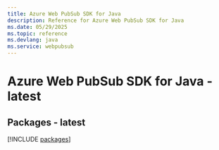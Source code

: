 ```yaml
---
title: Azure Web PubSub SDK for Java
description: Reference for Azure Web PubSub SDK for Java
ms.date: 05/29/2025
ms.topic: reference
ms.devlang: java
ms.service: webpubsub
---
```

# Azure Web PubSub SDK for Java - latest
## Packages - latest
[!INCLUDE [packages](web-pubsub-index.md)]